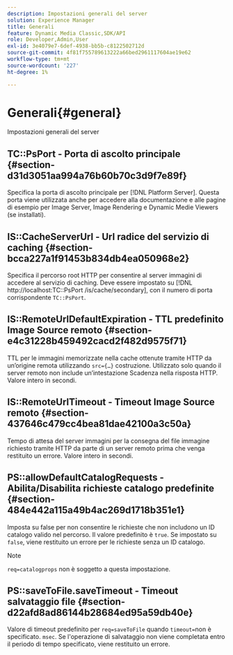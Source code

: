 ```yaml
---
description: Impostazioni generali del server
solution: Experience Manager
title: Generali
feature: Dynamic Media Classic,SDK/API
role: Developer,Admin,User
exl-id: 3e4079e7-6def-4938-bb5b-c8122502712d
source-git-commit: 4f81f755789613222a66bed2961117604ae19e62
workflow-type: tm+mt
source-wordcount: '227'
ht-degree: 1%

---
```


# Generali{#general}

Impostazioni generali del server

## TC::PsPort - Porta di ascolto principale {#section-d31d3051aa994a76b60b70c3d9f7e89f}

Specifica la porta di ascolto principale per [!DNL Platform Server]. Questa porta viene utilizzata anche per accedere alla documentazione e alle pagine di esempio per Image Server, Image Rendering e Dynamic Medie Viewers (se installati).

## IS::CacheServerUrl - Url radice del servizio di caching {#section-bcca227a1f91453b834db4ea050968e2}

Specifica il percorso root HTTP per consentire al server immagini di accedere al servizio di caching. Deve essere impostato su [!DNL http://localhost:TC::PsPort /is/cache/secondary], con il numero di porta corrispondente `TC::PsPort`.

## IS::RemoteUrlDefaultExpiration - TTL predefinito Image Source remoto {#section-e4c31228b459492cacd2f482d9575f71}

TTL per le immagini memorizzate nella cache ottenute tramite HTTP da un’origine remota utilizzando `src={…}` costruzione. Utilizzato solo quando il server remoto non include un’intestazione Scadenza nella risposta HTTP. Valore intero in secondi.

## IS::RemoteUrlTimeout - Timeout Image Source remoto {#section-437646c479cc4bea81dae42100a3c50a}

Tempo di attesa del server immagini per la consegna del file immagine richiesto tramite HTTP da parte di un server remoto prima che venga restituito un errore. Valore intero in secondi.

## PS::allowDefaultCatalogRequests - Abilita/Disabilita richieste catalogo predefinite {#section-484e442a115a49b4ac269d1718b351e1}

Imposta su false per non consentire le richieste che non includono un ID catalogo valido nel percorso. Il valore predefinito è `true`. Se impostato su `false`, viene restituito un errore per le richieste senza un ID catalogo.

>[!NOTE]
>
>`req=catalogprops` non è soggetto a questa impostazione.

## PS::saveToFile.saveTimeout - Timeout salvataggio file {#section-d22afd8ad86144b28684ed95a59db40e}

Valore di timeout predefinito per `req=saveToFile` quando `timeout=`non è specificato. `msec`. Se l&#39;operazione di salvataggio non viene completata entro il periodo di tempo specificato, viene restituito un errore.
